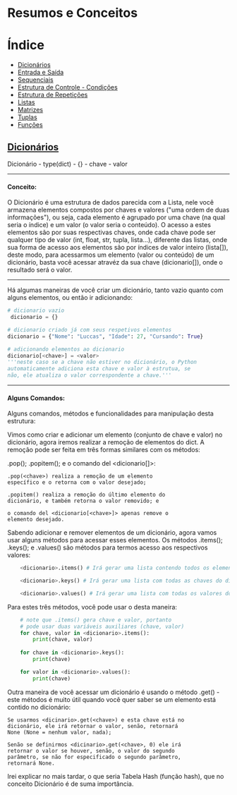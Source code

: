 # Resumos e Conceitos
# Índice 



* [Dicionários](#dicionários)
* [Entrada e Saída](#Entrada-e-Saída)
* [Sequenciais](#Sequenciais)
* [Estrutura de Controle - Condições](#Estrutura-de-Controle---Condições)
* [Estrutura de Repetições](#Estrutura-de-Repetições)
* [Listas](#Listas)
* [Matrizes](#Matrizes)
* [Tuplas](#Tuplas)
* [Funções](#Funcoes)

## [Dicionários](#dicionários)

Dicionário - type(dict) - {} - chave - valor
___________
#### **Conceito:**

O Dicionário é uma estrutura de dados parecida com a Lista,
nele você armazena elementos compostos por chaves e valores
("uma ordem de duas informações"), ou seja, cada elemento é 
agrupado por uma chave (na qual seria o índice) e um valor 
(o valor seria o conteúdo). O acesso a estes elementos são
por suas respectivas chaves, onde cada chave pode ser
qualquer tipo de valor (int, float, str, tupla, lista...), 
diferente das listas, onde sua forma de acesso aos elementos 
são por índices de valor inteiro (lista[<int>]), deste modo,
para acessarmos um elemento (valor ou conteúdo) de um dicionário,
basta você acessar atravéz da sua chave (dicionario[<chave>]),
onde o resultado será o valor.
____________________________________________________________
Há algumas maneiras de você criar um dicionário, tanto vazio
quanto com alguns elementos, ou então ir adicionando:

~~~python
# dicionario vazio
 dicionario = {} 

# dicionario criado já com seus respetivos elementos
dicionario = {"Nome": "Luccas", "Idade": 27, "Cursando": True}

# adicionando elementos ao dicionario
dicionario[<chave>] = <valor>
'''neste caso se a chave não estiver no dicionário, o Python
automaticamente adiciona esta chave e valor à estrutua, se
não, ele atualiza o valor correspondente a chave.'''
~~~
__________________
#### **Alguns Comandos:**

Alguns comandos, métodos e funcionalidades para manipulação 
desta estrutura:

Vimos como criar e adicionar um elemento (conjunto de chave e 
valor) no dicionário, agora iremos realizar a remoção de 
elementos do dict. A remoção pode ser feita em três formas 
similares com os métodos:


<dicionario>.pop(<chave>); 
<dicionario>.popitem(); 
e o comando del <dicionario[<chave>]>:

	.pop(<chave>) realiza a remoção de um elemento 
	específico e o retorna com o valor desejado;

	.popitem() realiza a remoção do último elemento do 
	dicionário, e também retorna o valor removido; e

	o comando del <dicionario[<chave>]> apenas remove o 
	elemento desejado.

Sabendo adicionar e remover elementos de um dicionário, agora 
vamos usar alguns métodos para acessar esses elementos. Os 
métodos <dicionario>.items(); <dicionario>.keys(); e 
<dicionario>.values() são métodos para termos acesso aos 
respectivos valores:

~~~python
	<dicionario>.items() # Irá gerar uma lista contendo todos os elementos (dentro de uma tupla) do dicionário;

	<dicionario>.keys() # Irá gerar uma lista com todas as chaves do dicionário;

	<dicionario>.values() # Irá gerar uma lista com todas os valores do dicionário.
~~~
		
Para estes três métodos, você pode usar o <for> desta maneira:

~~~python
	# note que .items() gera chave e valor, portanto
	# pode usar duas variáveis auxiliares (chave, valor)
	for chave, valor in <dicionario>.items():
		print(chave, valor)
		
	for chave in <dicionario>.keys():
		print(chave)

	for valor in <dicionario>.values():
		print(chave)
~~~

Outra maneira de você acessar um dicionário é usando o método
<dicinario>.get(<chave>) - este métodos é muito útil quando
você quer saber se um elemento está contido no dicionário:

	Se usarmos <dicinario>.get(<chave>) e esta chave está no
	dicionário, ele irá retornar o valor, senão, retornará
	None (None = nenhum valor, nada);

	Senão se definirmos <dicinario>.get(<chave>, 0) ele irá 
	retornar o valor se houver, senão, o valor do segundo 
	parâmetro, se não for especificado o segundo parâmetro,
	retornará None.

Irei explicar no mais tardar, o que seria Tabela Hash (função hash),
que no conceito Dicionário é de suma importância.
